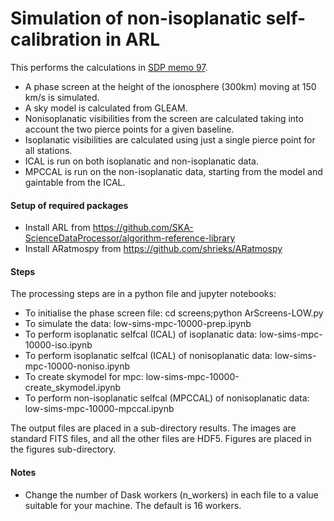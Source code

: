 # Simulation of non-isoplanatic self-calibration in ARL

This performs the calculations in 
[SDP memo 97](https://confluence.ska-sdp.org/download/attachments/201294049/Direction%20Dependent%20Self%20Calibration%20in%20ARL%20-%20signed.pdf?version=1&modificationDate=1547631494000&api=v2).

- A phase screen at the height of the ionosphere (300km) moving at 150 km/s is 
simulated. 
- A sky model is calculated from GLEAM. 
- Nonisoplanatic visibilities from the screen are calculated taking into account the two pierce points for a given 
baseline. 
- Isoplanatic visibilities are calculated using just a single pierce point for all stations.
- ICAL is run on both isoplanatic and non-isoplanatic data.
- MPCCAL is run on the non-isoplanatic data, starting from the model and gaintable from the
ICAL.

#### Setup of required packages
- Install ARL from https://github.com/SKA-ScienceDataProcessor/algorithm-reference-library
- Install ARatmospy from https://github.com/shrieks/ARatmospy

#### Steps

The processing steps are in a python file and jupyter notebooks:
- To initialise the phase screen file: cd screens;python ArScreens-LOW.py
- To simulate the data: low-sims-mpc-10000-prep.ipynb
- To perform isoplanatic selfcal (ICAL) of isoplanatic data: low-sims-mpc-10000-iso.ipynb
- To perform isoplanatic selfcal (ICAL) of nonisoplanatic data: low-sims-mpc-10000-noniso.ipynb
- To create skymodel for mpc: low-sims-mpc-10000-create_skymodel.ipynb
- To perform non-isoplanatic selfcal (MPCCAL) of nonisoplanatic data: low-sims-mpc-10000-mpccal.ipynb

The output files are placed in a sub-directory results. The images are standard FITS files, and
all the other files are HDF5. Figures are placed in the figures sub-directory.

#### Notes

- Change the number of Dask workers (n_workers) in each file to a value suitable for your machine. 
The default is 16 workers.
